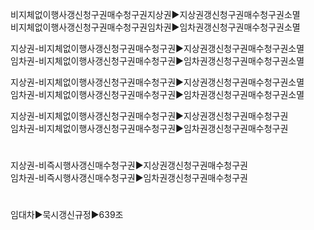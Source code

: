 <link rel="stylesheet" href="../_res/darkmode.css">  


비지체없이행사갱신청구권매수청구권지상권▶<span class="r">지상권갱신청구권매수청구권소멸</span>  
비지체없이행사갱신청구권매수청구권임차권▶<span class="t">임차권갱신청구권매수청구권소멸</span>  

지상권-비지체없이행사갱신청구권매수청구권▶<span class="r">지상권갱신청구권매수청구권소멸</span>  
임차권-비지체없이행사갱신청구권매수청구권▶<span class="t">임차권갱신청구권매수청구권소멸</span>  

지상권-비지체없이행사갱신청구권매수청구권▶<span class="r">지상권갱신청구권매수청구권소멸</span>  
임차권-비지체없이행사갱신청구권매수청구권▶<span class="t">임차권갱신청구권매수청구권소멸</span>  

지상권-비지체없이행사갱신청구권매수청구권▶<span class="t">지상권갱신청구권매수청구권</span>  
임차권-비지체없이행사갱신청구권매수청구권▶<span class="r">임차권갱신청구권매수청구권</span>  

#
지상권-비즉시행사갱신매수청구권▶<span class="t">지상권갱신청구권매수청구권</span>  
임차권-비즉시행사갱신매수청구권▶<span class="r">임차권갱신청구권매수청구권</span>  



#
임대차▶묵시갱신규정▶639조  




